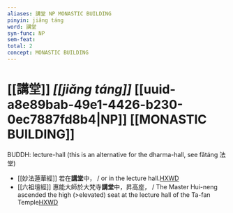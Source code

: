 ```yaml
---
aliases: 講堂 NP MONASTIC BUILDING
pinyin: jiǎng táng
word: 講堂
syn-func: NP
sem-feat: 
total: 2
concept: MONASTIC BUILDING 
---
```

# [[講堂]] *[[jiǎng táng]]*  [[uuid-a8e89bab-49e1-4426-b230-0ec7887fd8b4|NP]] [[MONASTIC BUILDING]]
BUDDH: lecture-hall (this is an alternative for the dharma-hall, see fǎtáng 法堂)
 - [[妙法蓮華經]] 若在**講堂**中， / or in the lecture hall.[HXWD](https://hxwd.org/textview.html?location=KR6d0001_T_005-0037b.2)
 - [[六祖壇經]] 惠能大師於大梵寺**講堂**中，昇高座， / The Master Hui-neng ascended the high (>elevated) seat at the lecture hall of the Ta-fan Temple[HXWD](https://hxwd.org/textview.html?location=KR6q0082_T_001-0337a.3)
